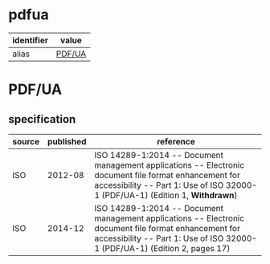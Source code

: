 # pdfua

| identifier     | value
| -------------- | -----
| alias          | [PDF/UA](#pdf/ua)

# PDF/UA
## specification
| source | published | reference
| ------ | --------- | ---------
| ISO    | 2012-08   | ISO 14289-1:2014 -- Document management applications -- Electronic document file format enhancement for accessibility -- Part 1: Use of ISO 32000-1 (PDF/UA-1) (Edition 1, **Withdrawn**)
| ISO    | 2014-12   | ISO 14289-1:2014 -- Document management applications -- Electronic document file format enhancement for accessibility -- Part 1: Use of ISO 32000-1 (PDF/UA-1) (Edition 2, pages 17)
